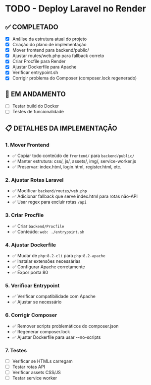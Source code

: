 # TODO - Deploy Laravel no Render

## ✅ COMPLETADO
- [x] Análise da estrutura atual do projeto
- [x] Criação do plano de implementação
- [x] Mover frontend para backend/public/
- [x] Ajustar routes/web.php para fallback correto
- [x] Criar Procfile para Render
- [x] Ajustar Dockerfile para Apache
- [x] Verificar entrypoint.sh
- [x] Corrigir problema do Composer (composer.lock regenerado)

## 🚧 EM ANDAMENTO
- [ ] Testar build do Docker
- [ ] Testes de funcionalidade

## 📋 DETALHES DA IMPLEMENTAÇÃO

### 1. Mover Frontend
- ✅ Copiar todo conteúdo de `frontend/` para `backend/public/`
- ✅ Manter estrutura: css/, js/, assets/, img/, service-worker.js
- ✅ Preservar: index.html, login.html, register.html, etc.

### 2. Ajustar Rotas Laravel
- ✅ Modificar `backend/routes/web.php`
- ✅ Adicionar fallback que serve index.html para rotas não-API
- ✅ Usar regex para excluir rotas `/api`

### 3. Criar Procfile
- ✅ Criar `backend/Procfile`
- ✅ Conteúdo: `web: ./entrypoint.sh`

### 4. Ajustar Dockerfile
- ✅ Mudar de `php:8.2-cli` para `php:8.2-apache`
- ✅ Instalar extensões necessárias
- ✅ Configurar Apache corretamente
- ✅ Expor porta 80

### 5. Verificar Entrypoint
- ✅ Verificar compatibilidade com Apache
- ✅ Ajustar se necessário

### 6. Corrigir Composer
- ✅ Remover scripts problemáticos do composer.json
- ✅ Regenerar composer.lock
- ✅ Ajustar Dockerfile para usar --no-scripts

### 7. Testes
- [ ] Verificar se HTMLs carregam
- [ ] Testar rotas API
- [ ] Verificar assets CSS/JS
- [ ] Testar service worker
